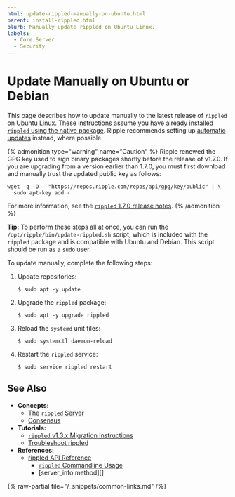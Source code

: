 ```yaml
---
html: update-rippled-manually-on-ubuntu.html
parent: install-rippled.html
blurb: Manually update rippled on Ubuntu Linux.
labels:
  - Core Server
  - Security
---
```

# Update Manually on Ubuntu or Debian

This page describes how to update manually to the latest release of `rippled` on Ubuntu Linux. These instructions assume you have already [installed `rippled` using the native package](install-rippled-on-ubuntu.md). Ripple recommends setting up [automatic updates](update-rippled-automatically-on-linux.md) instead, where possible.

{% admonition type="warning" name="Caution" %}
Ripple renewed the GPG key used to sign binary packages shortly before the release of v1.7.0. If you are upgrading from a version earlier than 1.7.0, you must first download and manually trust the updated public key as follows:

```
wget -q -O - "https://repos.ripple.com/repos/api/gpg/key/public" | \
  sudo apt-key add -
```

For more information, see the [`rippled` 1.7.0 release notes](https://xrpl.org/blog/2021/rippled-1.7.0.html#upgrading-special-action-required).
{% /admonition %}

**Tip:** To perform these steps all at once, you can run the `/opt/ripple/bin/update-rippled.sh` script, which is included with the `rippled` package and is compatible with Ubuntu and Debian. This script should be run as a `sudo` user.

To update manually, complete the following steps:

1. Update repositories:

    ```
    $ sudo apt -y update
    ```

2. Upgrade the `rippled` package:

    ```
    $ sudo apt -y upgrade rippled
    ```

3. Reload the `systemd` unit files:

    ```
    $ sudo systemctl daemon-reload
    ```

4. Restart the `rippled` service:

    ```
    $ sudo service rippled restart
    ```


## See Also

- **Concepts:**
    - [The `rippled` Server](../../concepts/networks-and-servers/index.md)
    - [Consensus](../../concepts/consensus-protocol/index.md)
- **Tutorials:**
    - [`rippled` v1.3.x Migration Instructions](rippled-1-3-migration-instructions.md) <!-- Note: remove when versions older than v1.3 are basically extinct -->
    - [Troubleshoot rippled](../troubleshooting/index.md)
- **References:**
    - [rippled API Reference](../../references/http-websocket-apis/index.md)
        - [`rippled` Commandline Usage](../commandline-usage.md)
        - [server_info method][]

{% raw-partial file="/_snippets/common-links.md" /%}

